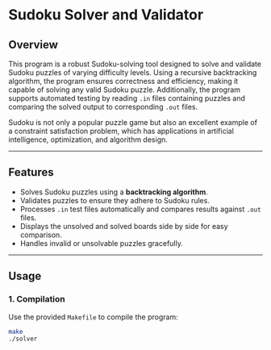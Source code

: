 # **Sudoku Solver and Validator**

## **Overview**
This program is a robust Sudoku-solving tool designed to solve and validate Sudoku puzzles of varying difficulty levels. Using a recursive backtracking algorithm, the program ensures correctness and efficiency, making it capable of solving any valid Sudoku puzzle. Additionally, the program supports automated testing by reading `.in` files containing puzzles and comparing the solved output to corresponding `.out` files.

Sudoku is not only a popular puzzle game but also an excellent example of a constraint satisfaction problem, which has applications in artificial intelligence, optimization, and algorithm design.

---

## **Features**
- Solves Sudoku puzzles using a **backtracking algorithm**.
- Validates puzzles to ensure they adhere to Sudoku rules.
- Processes `.in` test files automatically and compares results against `.out` files.
- Displays the unsolved and solved boards side by side for easy comparison.
- Handles invalid or unsolvable puzzles gracefully.

---

## **Usage**

### **1. Compilation**
Use the provided `Makefile` to compile the program:
```bash
make
./solver
```